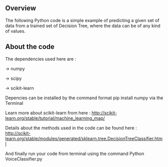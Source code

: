 ## Overview
The following Python code is a simple example of predicting a given set of data from a trained set of Decision Tree, where the data can be of any kind of values.

## About the code
The dependencies used here are :

-> numpy

-> scipy

-> scikit-learn


Depencies can be installed by the command format pip install numpy via the Terminal


Learn more about scikit-learn from here : http://scikit-learn.org/stable/tutorial/machine_learning_map/

Details about the methods used in the code can be found here : http://scikit-learn.org/stable/modules/generated/sklearn.tree.DecisionTreeClassifier.html


And finally run your code from terminal using the command Python VoiceClassifier.py
